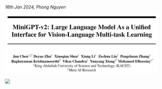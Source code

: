 *16th Jan 2024, Phong Nguyen*

<div>
<p align="center">
  <img src="figure1.png" style="width:800px"/>
</p>

<a href='https://arxiv.org/abs/2310.09478'><img src='https://img.shields.io/badge/dynamic/json?url=https://api.semanticscholar.org/graph/v1/paper/1ddbd08ad8cf22a5c66c4242194c4286328533bf?fields=citationCount&query=citationCount&label=2023&prefix=citation%20'/></a>

</div>